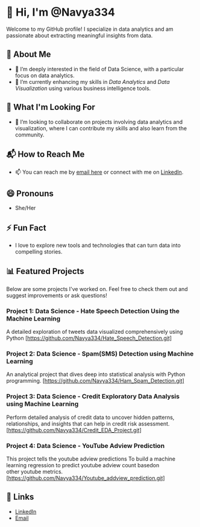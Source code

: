 # 👋 Hi, I'm @Navya334
Welcome to my GitHub profile! I specialize in data analytics and am passionate about extracting meaningful insights from data.
## 🌟 About Me
- 👀 I’m deeply interested in the field of Data Science, with a particular focus on data analytics.
- 🌱 I’m currently enhancing my skills in *Data Analytics* and *Data Visualization* using various business intelligence tools.
## 🚀 What I'm Looking For
- 💞 I’m looking to collaborate on projects involving data analytics and visualization, where I can contribute my skills and also learn from the community.
## 📬 How to Reach Me
- 📫 You can reach me by [email here](vadlamudinavya19@gmail.com) or connect with me on [LinkedIn](https://www.linkedin.com/in/navya-vadlamudi/).
## 😄 Pronouns
- She/Her
## ⚡ Fun Fact
- I love to explore new tools and technologies that can turn data into compelling stories.
## 📊 Featured Projects
Below are some projects I've worked on. Feel free to check them out and suggest improvements or ask questions!
### Project 1: Data Science - Hate Speech Detection Using the Machine Learning 
A detailed exploration of tweets data visualized comprehensively using Python 
[https://github.com/Navya334/Hate_Speech_Detection.git]
### Project 2: Data Science - Spam(SMS) Detection using Machine Learning
An analytical project that dives deep into statistical analysis with Python programming.
[https://github.com/Navya334/Ham_Spam_Detection.git]
### Project 3: Data Science - Credit Exploratory Data Analysis using Machine Learning
Perform detailed analysis of credit data to uncover hidden patterns, relationships, and insights that can help in credit risk assessment.
[https://github.com/Navya334/Credit_EDA_Project.git] 
### Project 4: Data Science - YouTube Adview Prediction
This project tells the youtube adview predictions To build a machine learning regression to predict youtube adview count basedon other youtube metrics.
[https://github.com/Navya334/Youtube_addview_prediction.git]


## 🔗 Links
- [LinkedIn](https://www.linkedin.com/in/navya-vadlamudi/)
- [Email](vadlamudinavya19@gmail.com)

<!---
This is a ✨ special ✨ repository because its README.md (this file) appears on your GitHub profile.
You can click the Preview link to take a look at your changes.
--->
